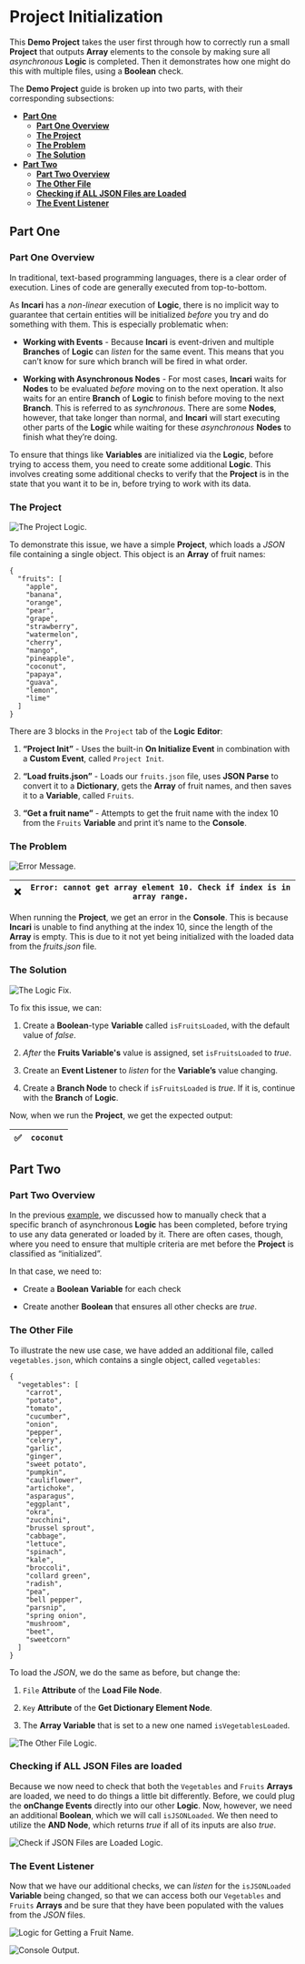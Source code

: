 # Project Initialization

This **Demo Project** takes the user first through how to correctly run a small **Project** that outputs **Array** elements to the console by making sure all *asynchronous* **Logic** is completed. Then it demonstrates how one might do this with multiple files, using a **Boolean** check.

The **Demo Project** guide is broken up into two parts, with their corresponding subsections:

* [**Part One**](project-initialization.md#part-one)
  * [**Part One Overview**](project-initialization.md#part-one-overview)
  * [**The Project**](project-initialization.md#the-project)
  * [**The Problem**](project-initialization.md#the-problem)
  * [**The Solution**](project-initialization.md#the-solution)
* [**Part Two**](project-initialization.md#part-two)
  * [**Part Two Overview**](project-initialization.md#part-two-overview)
  * [**The Other File**](project-initialization.md#the-other-file)
  * [**Checking if ALL JSON Files are Loaded**](project-initialization.md#checking-if-all-json-files-are-loaded)
  * [**The Event Listener**](project-initialization.md#the-event-listener)

## Part One

### Part One Overview

In traditional, text-based programming languages, there is a clear order of execution. Lines of code are generally executed from top-to-bottom.

As **Incari** has a *non-linear* execution of **Logic**, there is no implicit way to guarantee that certain entities will be initialized *before* you try and do something with them. This is especially problematic when:

* **Working with Events** - Because **Incari** is event-driven and multiple **Branches** of **Logic** can *listen* for the same event. This means that you can’t know for sure which branch will be fired in what order.

* **Working with Asynchronous Nodes** - For most cases, **Incari** waits for **Nodes** to be evaluated *before* moving on to the next operation. It also waits for an entire **Branch** of **Logic** to finish before moving to the next **Branch**. This is referred to as *synchronous*. There are some **Nodes**, however, that take longer than normal, and **Incari** will start executing other parts of the **Logic** while waiting for these *asynchronous* **Nodes** to finish what they’re doing.

To ensure that things like **Variables** are initialized via the **Logic**, before trying to access them, you need to create some additional **Logic**. This involves creating some additional checks to verify that the **Project** is in the state that you want it to be in, before trying to work with its data.

### The Project

![The Project Logic.](../.gitbook/assets/theprojectimage1.png)

To demonstrate this issue, we have a simple **Project**, which loads a *JSON* file containing a single object. This object is an **Array** of fruit names:

```
{
  "fruits": [
    "apple",
    "banana",
    "orange",
    "pear",
    "grape",
    "strawberry",
    "watermelon",
    "cherry",
    "mango",
    "pineapple",
    "coconut",
    "papaya",
    "guava",
    "lemon",
    "lime"
  ]
}
```

There are 3 blocks in the `Project` tab of the **Logic** **Editor**:

1. **“Project Init”** - Uses the built-in **On Initialize Event** in combination with a **Custom Event**, called `Project Init`.

2. **“Load fruits.json”** - Loads our `fruits.json` file, uses **JSON Parse** to convert it to a **Dictionary**, gets the **Array** of fruit names, and then saves it to a **Variable**, called `Fruits`.

3. **“Get a fruit name”** - Attempts to get the fruit name with the index 10 from the `Fruits` **Variable** and print it’s name to the **Console**.

### The Problem

![Error Message.](../.gitbook/assets/theproblemimage1.png)

| :x: | `Error: cannot get array element 10. Check if index is in array range.` |
| --------- | -------------------- |

When running the **Project**, we get an error in the **Console**. This is because **Incari** is unable to find anything at the index 10, since the length of the **Array** is empty. This is due to it not yet being initialized with the loaded data from the *fruits.json* file.

### The Solution

![The Logic Fix.](../.gitbook/assets/thesolutionimage1.png)

To fix this issue, we can:

1. Create a **Boolean**-type **Variable** called `isFruitsLoaded`, with the default value of *false*.

2. *After* the **Fruits Variable's** value is assigned, set `isFruitsLoaded` to *true*.

3. Create an **Event Listener** to *listen* for the **Variable’s** value changing.

4. Create a **Branch Node** to check if `isFruitsLoaded` is *true*. If it is, continue with the **Branch** of **Logic**. 

Now, when we run the **Project**, we get the expected output:

| :white_check_mark: | `coconut` |
| --------- | -------------------- |


## Part Two

### Part Two Overview

In the previous [example](project-initialization.md#part-one), we discussed how to manually check that a specific branch of asynchronous **Logic** has been completed, before trying to use any data generated or loaded by it. There are often cases, though, where you need to ensure that multiple criteria are met before the **Project** is classified as “initialized”.

In that case, we need to:

* Create a **Boolean** **Variable** for each check

* Create another **Boolean** that ensures all other checks are *true*.

### The Other File

To illustrate the new use case, we have added an additional file, called `vegetables.json`, which contains a single object, called `vegetables`:

```
{
  "vegetables": [
    "carrot",
    "potato",
    "tomato",
    "cucumber",
    "onion",
    "pepper",
    "celery",
    "garlic",
    "ginger",
    "sweet potato",
    "pumpkin",
    "cauliflower",
    "artichoke",
    "asparagus",
    "eggplant",
    "okra",
    "zucchini",
    "brussel sprout",
    "cabbage",
    "lettuce",
    "spinach",
    "kale",
    "broccoli",
    "collard green",
    "radish",
    "pea",
    "bell pepper",
    "parsnip",
    "spring onion",
    "mushroom",
    "beet",
    "sweetcorn"
  ]
}
```
To load the *JSON*, we do the same as before, but change the:

1. `File` **Attribute** of the **Load File Node**.

2. `Key` **Attribute** of the **Get Dictionary Element Node**.

3. The **Array Variable** that is set to a new one named `isVegetablesLoaded`.

![The Other File Logic.](../.gitbook/assets/theotherfileimage1.png)

### Checking if ALL JSON Files are loaded

Because we now need to check that both the `Vegetables` and `Fruits` **Arrays** are loaded, we need to do things a little bit differently. Before, we could plug the **onChange Events** directly into our other **Logic**. Now, however, we need an additional **Boolean**, which we will call `isJSONLoaded`. We then need to utilize the **AND Node**, which returns *true* if all of its inputs are also *true*.

![Check if JSON Files are Loaded Logic.](../.gitbook/assets/allfilesloadedimage1.png)

### The Event Listener

Now that we have our additional checks, we can *listen* for the `isJSONLoaded` **Variable** being changed, so that we can access both our `Vegetables` and `Fruits` **Arrays** and be sure that they have been populated with the values from the *JSON* files.

![Logic for Getting a Fruit Name.](../.gitbook/assets/theeventlistenerimage1.png)

![Console Output.](../.gitbook/assets/theeventlistenerimage2.png)